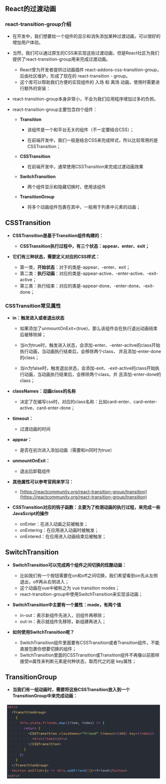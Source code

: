 ## React的过渡动画

### **react-transition-group介绍**

- 在开发中，我们想要给一个组件的显示和消失添加某种过渡动画，可以很好的增加用户体验。
- 当然，我们可以通过原生的CSS来实现这些过渡动画，但是React社区为我们提供了react-transition-group用来完成过渡动画。
  - React曾为开发者提供过动画插件 react-addons-css-transition-group，后由社区维护，形成了现在的 react-transition - group。
  - 这个库可以帮助我们方便的实现组件的 入场 和 离场 动画，使用时需要进行额外的安装：


- react-transition-group本身非常小，不会为我们应用程序增加过多的负担。

- react-transition-group主要包含四个组件：

  - **Transition**

    - 该组件是一个和平台无关的组件（不一定要结合CSS）；

    - 在前端开发中，我们一般是结合CSS来完成样式，所以比较常用的是CSSTransition；
  - **CSSTransition**

    - 在前端开发中，通常使用CSSTransition来完成过渡动画效果

  - **SwitchTransition**

    - 两个组件显示和隐藏切换时，使用该组件

  - **TransitionGroup**
    - 将多个动画组件包裹在其中，一般用于列表中元素的动画；

## **CSSTransition**

- **CSSTransition是基于Transition组件构建的：**

  - **CSSTransition执行过程中，有三个状态：appear、enter、exit；**

- **它们有三种状态，需要定义对应的CSS样式：**

  - 第一类，**开始状态**：对于的类是-appear、-enter、exit；
  - 第二类：**执行动画**：对应的类是-appear-active、-enter-active、-exit-active；
  - 第三类：执行结束：对应的类是-appear-done、-enter-done、-exit-done；

### CSSTransition常见属性

- **in：触发进入或者退出状态**
  - 如果添加了unmountOnExit={true}，那么该组件会在执行退出动画结束后被移除掉；

  - 当in为true时，触发进入状态，会添加-enter、-enter-acitve的class开始执行动画，当动画执行结束后，会移除两个class， 并且添加-enter-done的class；

  - 当in为false时，触发退出状态，会添加-exit、-exit-active的class开始执行动画，当动画执行结束后，会移除两个class，并 且添加-enter-done的class；


- **classNames：动画class的名称**
  - 决定了在编写css时，对应的class名称：比如card-enter、card-enter-active、card-enter-done；

- **timeout：**
  - 过渡动画的时间

- **appear：**
  - 是否在初次进入添加动画（需要和in同时为true）

- **unmountOnExit：**
  - 退出后卸载组件

- **其他属性可以参考官网来学习：**
  - [https://reactcommunity.org/react-transition-group/transition](https://reactcommunity.org/react-transition-group/transition)

- **CSSTransition对应的钩子函数：主要为了检测动画的执行过程，来完成一些JavaScript的操作**
  - onEnter：在进入动画之前被触发；
  - onEntering：在应用进入动画时被触发；
  - onEntered：在应用进入动画结束后被触发；


## **SwitchTransition**

- **SwitchTransition可以完成两个组件之间切换的炫酷动画：**
  - 比如我们有一个按钮需要在on和off之间切换，我们希望看到on先从左侧退出，off再从右侧进入；
  - 这个动画在vue中被称之为 vue transition modes；
  - react-transition-group中使用SwitchTransition来实现该动画；

- **SwitchTransition中主要有一个属性：mode，有两个值**
  - in-out：表示新组件先进入，旧组件再移除；
  - out-in：表示就组件先移除，新组建再进入；

- **如何使用SwitchTransition呢？**
  - SwitchTransition组件里面要有CSSTransition或者Transition组件，不能直接包裹你想要切换的组件；
  - SwitchTransition里面的CSSTransition或Transition组件不再像以前那样接受in属性来判断元素是何种状态，取而代之的是 key属性；


## **TransitionGroup**

- **当我们有一组动画时，需要将这些CSSTransition放入到一个TransitionGroup中来完成动画：**

![image-20231003135717255](image/07_React%E7%9A%84%E8%BF%87%E6%B8%A1%E5%8A%A8%E7%94%BB/image-20231003135717255.png)
